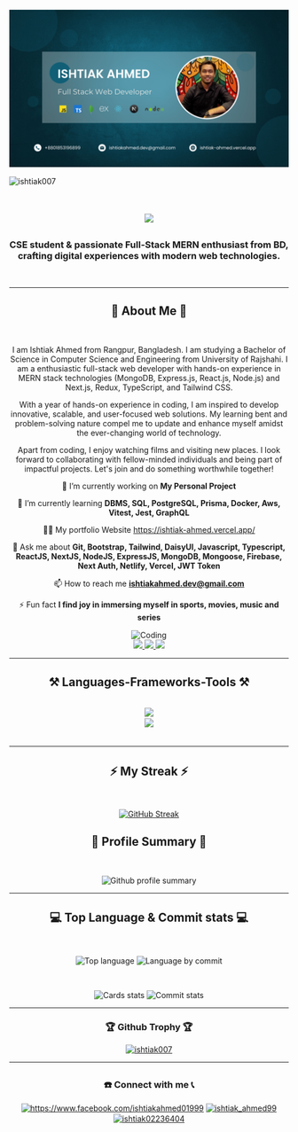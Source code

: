 ![logo](https://github.com/Ishtiak007/Ishtiak007/blob/main/NewBanner.jpg)
<p align="left"> <img src="https://komarev.com/ghpvc/?username=ishtiak007&label=Profile%20views&color=0e75b6&style=flat" alt="ishtiak007" /> </p>


<h1 align="center">
    <img src="https://readme-typing-svg.herokuapp.com/?font=Righteous&size=35&center=true&vCenter=true&width=500&height=70&duration=4000&lines=Heyy....Hi,+!+👋;+I'm+Ishtiak+Ahmed!;" />
</h1>

<h3 align="center">CSE student & passionate Full-Stack MERN enthusiast from BD, crafting digital experiences with modern web technologies.</h3>
<br/>


<hr>

<div align="center">
<h2 align="center">📢 About Me 📢</h2>
<br>
<p>I am Ishtiak Ahmed from Rangpur, Bangladesh. I am studying a Bachelor of Science in Computer Science and Engineering from University of Rajshahi.
I am a enthusiastic full-stack web developer with hands-on experience in MERN stack technologies (MongoDB, Express.js, React.js, Node.js) and Next.js, Redux, TypeScript, and Tailwind CSS.

With a year of hands-on experience in coding, I am inspired to develop innovative, scalable, and user-focused web solutions. My learning bent and problem-solving nature compel me to update and enhance myself amidst the ever-changing world of technology.

Apart from coding, I enjoy watching films and visiting new places. I look forward to collaborating with fellow-minded individuals and being part of impactful projects.
Let's join and do something worthwhile together!
</p> 
</div>



<div align="center">
  
  🔭 I’m currently working on **My Personal Project**

🌱 I’m currently learning **DBMS, SQL, PostgreSQL, Prisma, Docker, Aws, Vitest, Jest, GraphQL**

👨‍💻 My portfolio Website <a>https://ishtiak-ahmed.vercel.app/</a>

💬 Ask me about **Git, Bootstrap, Tailwind, DaisyUI, Javascript, Typescript, ReactJS, NextJS, NodeJS, ExpressJS, MongoDB, Mongoose, Firebase, Next Auth, Netlify, Vercel, JWT Token**

📫 How to reach me **ishtiakahmed.dev@gmail.com**

⚡ Fun fact **I find joy in immersing myself in sports, movies, music and series**

</div>

<div align="center"><img align="center" alt="Coding" width="400" src="https://raw.githubusercontent.com/hasibul-hasan-shuvo/hasibul-hasan-shuvo/main/images/coding-boy.gif"></img></div>

<div align="center"> 
  <a href="ishtiakahmed.dev@gmail.com">
    <img src="https://img.shields.io/badge/Gmail-333333?style=for-the-badge&logo=gmail&logoColor=red" />
  </a>
  <a href="https://www.linkedin.com/in/ishtiak-ahmed-2846722a5" target="_blank">
    <img src="https://img.shields.io/badge/LinkedIn-0077B5?style=for-the-badge&logo=linkedin&logoColor=white" target="_blank" />
  </a>
  <a href="https://ishtiak-ahmed.vercel.app/" target="_blank">
     <img src="https://img.shields.io/badge/Portfolio-FF5722?style=for-the-badge&logo=todoist&logoColor=white" target="_blank" /> <!-- sqlite, safari, google-chrome are other good icon options -->
  </a>
</div>


 <hr/>
 <h2 align="center">⚒️ Languages-Frameworks-Tools ⚒️</h2>
<br/>
<div align="center">
    <img src="https://skillicons.dev/icons?i=html,css,bootstrap,tailwind,vscode,git,github,figma,netlify,vercel" />
  <br/>
    <img src="https://skillicons.dev/icons?i=javascript,typescript,react,next,nodejs,express,mongodb,firebase" /><br>
</div>

<br/>
<hr/>

<div align="center">
<h2 align="center">⚡ My Streak ⚡</h2>
<br>

 [![GitHub Streak](https://streak-stats.demolab.com?user=Ishtiak007&theme=dark)](https://git.io/streak-stats)
</div>


<div align="center">
<h2 align="center">🌟 Profile Summary 🌟</h2>
<br>

  ![Github profile summary](http://github-profile-summary-cards.vercel.app/api/cards/profile-details?username=Ishtiak007&theme=dark)
</div>


<hr>

<div align="center">
<h2 align="center">💻 Top Language & Commit stats 💻</h2>
<br>

  ![Top language](http://github-profile-summary-cards.vercel.app/api/cards/repos-per-language?username=Ishtiak007&theme=dark)
  ![Language by commit](http://github-profile-summary-cards.vercel.app/api/cards/most-commit-language?username=Ishtiak007&theme=dark)
</div>

<div align="center">
<br>

  ![Cards stats](http://github-profile-summary-cards.vercel.app/api/cards/stats?username=Ishtiak007&theme=dark)
  ![Commit stats](http://github-profile-summary-cards.vercel.app/api/cards/productive-time?username=Ishtiak007&theme=dark&utcOffset=8)
</div>



<hr>

<div align="center">
<h3 align="center">🏆 Github Trophy 🏆</h3>
<p align="center"> <a href="https://github.com/ryo-ma/github-profile-trophy"><img src="https://github-profile-trophy.vercel.app/?username=ishtiak007" alt="ishtiak007" /></a> </p>
</div>



<hr>

## <h3 align="center">☎️ Connect with me 📞</h3>
<div align="center">

<a href="https://fb.com/https://www.facebook.com/ishtiakahmed01999" target="blank"><img align="center" src="https://raw.githubusercontent.com/rahuldkjain/github-profile-readme-generator/master/src/images/icons/Social/facebook.svg" alt="https://www.facebook.com/ishtiakahmed01999" height="30" width="40" /></a>
<a href="https://instagram.com/ishtiak_ahmed99" target="blank"><img align="center" src="https://raw.githubusercontent.com/rahuldkjain/github-profile-readme-generator/master/src/images/icons/Social/instagram.svg" alt="ishtiak_ahmed99" height="30" width="40" /></a>
<a href="https://twitter.com/ishtiak02236404" target="blank"><img align="center" src="https://raw.githubusercontent.com/rahuldkjain/github-profile-readme-generator/master/src/images/icons/Social/twitter.svg" alt="ishtiak02236404" height="30" width="40" /></a>
</div>



